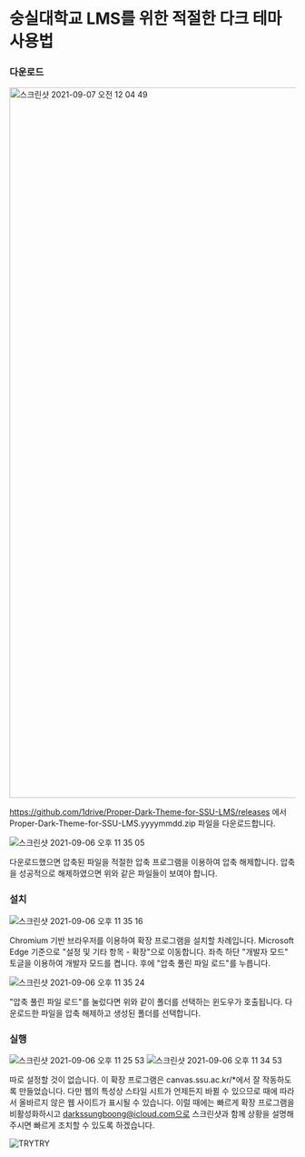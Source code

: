 # 숭실대학교 LMS를 위한 적절한 다크 테마 사용법

### 다운로드
<img width="1250" alt="스크린샷 2021-09-07 오전 12 04 49" src="https://user-images.githubusercontent.com/4264264/132286248-566216a4-d67c-4e2d-bdd2-7f4db39c665b.png">

https://github.com/1drive/Proper-Dark-Theme-for-SSU-LMS/releases 에서 Proper-Dark-Theme-for-SSU-LMS.yyyymmdd.zip 파일을 다운로드합니다.

![스크린샷 2021-09-06 오후 11 35 05](https://user-images.githubusercontent.com/4264264/132286212-e94c293c-5af0-47d7-b488-501d83de3c22.png)

다운로드했으면 압축된 파일을 적절한 압축 프로그램을 이용하여 압축 해제합니다. 압축을 성공적으로 해제하였으면 위와 같은 파일들이 보여야 합니다.
### 설치
![스크린샷 2021-09-06 오후 11 35 16](https://user-images.githubusercontent.com/4264264/132286273-37749ec0-d9e0-4f98-91e7-56e2870e0a58.png)

Chromium 기반 브라우저를 이용하여 확장 프로그램을 설치할 차례입니다. Microsoft Edge 기준으로 "설정 및 기타 항목 - 확장"으로 이동합니다. 좌측 하단 "개발자 모드" 토글을 이용하여 개발자 모드를 켭니다. 후에 "압축 풀린 파일 로드"를 누릅니다.

![스크린샷 2021-09-06 오후 11 35 24](https://user-images.githubusercontent.com/4264264/132286295-bc9d0a8b-1c7e-404d-90d4-48ed03d58d1c.png)

"압축 풀린 파일 로드"를 눌렀다면 위와 같이 폴더를 선택하는 윈도우가 호출됩니다. 다운로드한 파일을 압축 해제하고 생성된 폴더를 선택합니다.
### 실행
![스크린샷 2021-09-06 오후 11 25 53](https://user-images.githubusercontent.com/4264264/132286298-d5205305-e4db-43bf-8773-85e4c6b2bd79.png)
![스크린샷 2021-09-06 오후 11 34 53](https://user-images.githubusercontent.com/4264264/132286301-ce0b79b6-3c6e-4b26-a954-6fd6815a87ac.png)

따로 설정할 것이 없습니다.
이 확장 프로그램은 canvas.ssu.ac.kr/*에서 잘 작동하도록 만들었습니다. 다만 웹의 특성상 스타일 시트가 언제든지 바뀔 수 있으므로 때에 따라서 올바르지 않은 웹 사이트가 표시될 수 있습니다. 이럴 때에는 빠르게 확장 프로그램을 비활성화하시고 darkssungboong@icloud.com으로 스크린샷과 함께 상황을 설명해주시면 빠르게 조치할 수 있도록 하겠습니다.

![TRYTRY](https://user-images.githubusercontent.com/4264264/133596600-d03ae435-881a-4418-bca7-43d4db5d03f4.png)

